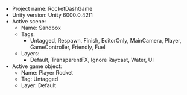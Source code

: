 <!-- UNITY CODE ASSIST INSTRUCTIONS START -->
- Project name: RocketDashGame
- Unity version: Unity 6000.0.42f1
- Active scene:
  - Name: Sandbox
  - Tags:
    - Untagged, Respawn, Finish, EditorOnly, MainCamera, Player, GameController, Friendly, Fuel
  - Layers:
    - Default, TransparentFX, Ignore Raycast, Water, UI
- Active game object:
  - Name: Player Rocket
  - Tag: Untagged
  - Layer: Default
<!-- UNITY CODE ASSIST INSTRUCTIONS END -->